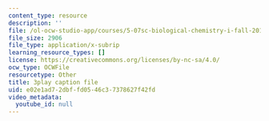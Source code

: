 ```yaml
---
content_type: resource
description: ''
file: /ol-ocw-studio-app/courses/5-07sc-biological-chemistry-i-fall-2013/e02e1ad72dbffd0546c37378627f42fd_BYhaXjwgn5I.srt
file_size: 2906
file_type: application/x-subrip
learning_resource_types: []
license: https://creativecommons.org/licenses/by-nc-sa/4.0/
ocw_type: OCWFile
resourcetype: Other
title: 3play caption file
uid: e02e1ad7-2dbf-fd05-46c3-7378627f42fd
video_metadata:
  youtube_id: null
---
```

